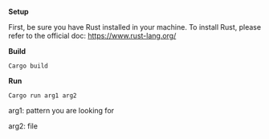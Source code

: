 **Setup**

First, be sure you have Rust installed in your machine. 
To install Rust, please refer to the official doc: https://www.rust-lang.org/

**Build**
```
Cargo build
```
**Run**
```
Cargo run arg1 arg2 
```
arg1: pattern you are looking for

arg2: file
